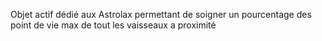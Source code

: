 

Objet actif dédié aux Astrolax permettant de soigner un pourcentage des point de vie max de tout les vaisseaux a proximité 

